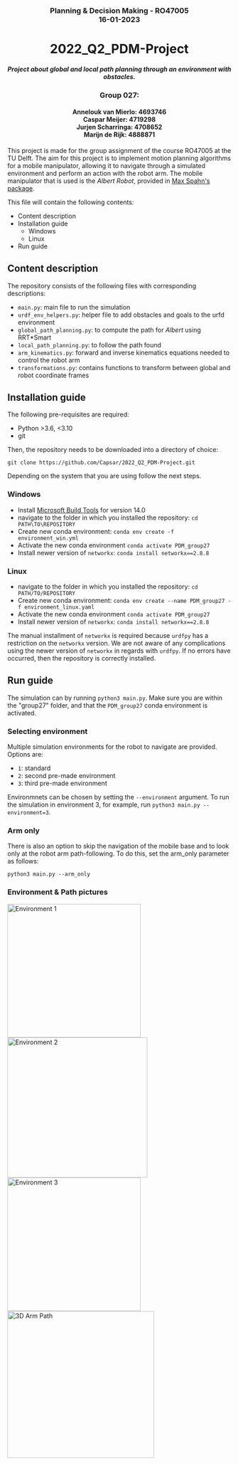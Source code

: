 ### <div align='center'> Planning & Decision Making - RO47005 <br/> 16-01-2023 </div>

# <div align='center'> 2022_Q2_PDM-Project </div>
#### <div align='center'><i>Project about global and local path planning through an environment with obstacles. </i></div>

### <div align ='center'> Group 027:</div>
#### <div align='center'>Annelouk van Mierlo: 4693746 </br> Caspar Meijer: 4719298 </br> Jurjen Scharringa: 4708652 </br> Marijn de Rijk: 4888871 </div>

This project is made for the group assignment of the course RO47005 at the TU Delft. 
The aim for this project is to implement motion planning algorithms for a mobile manipulator, allowing it to navigate through a simulated environment and perform an action with the robot arm.
The mobile manipulator that is used is the <i>Albert Robot</i>, provided in [Max Spahn's package](https://github.com/maxspahn/gym_envs_urdf).


This file will contain the following contents:
- Content description
- Installation guide
  - Windows
  - Linux
- Run guide

## Content description
The repository consists of the following files with corresponding descriptions:
- ```main.py```: main file to run the simulation
- ```urdf_env_helpers.py```: helper file to add obstacles and goals to the urfd environment
- ```global_path_planning.py```: to compute the path for <i>Albert</i> using RRT*Smart
- ```local_path_planning.py```: to follow the path found
- ```arm_kinematics.py```: forward and inverse kinematics equations needed to control the robot arm
- ``transformations.py``: contains functions to transform between global and robot coordinate frames
  
 
## Installation guide
The following pre-requisites are required:
- Python >3.6, <3.10
- git

Then, the repository needs to be downloaded into a directory of choice:
```
git clone https://github.com/Capsar/2022_Q2_PDM-Project.git
```
Depending on the system that you are using follow the next steps. 

### Windows
- Install [Microsoft Build Tools](https://visualstudio.microsoft.com/downloads/?q=build+tools) for version 14.0
- navigate to the folder in which you installed the repository: ``cd PATH\TO\REPOSITORY``
- Create new conda environment: ```conda env create -f environment_win.yml```
- Activate the new conda environment ```conda activate PDM_group27```
- Install newer version of ```networkx```: ```conda install networkx==2.8.8```

### Linux
- navigate to the folder in which you installed the repository: ``cd PATH/TO/REPOSITORY``
- Create new conda environment: ```conda env create --name PDM_group27 -f environment_linux.yaml```
- Activate the new conda environment ```conda activate PDM_group27```
- Install newer version of ```networkx```: ```conda install networkx==2.8.8```

The manual installment of ```networkx``` is required because ```urdfpy``` has a restriction on the ```networkx``` version. We are not aware of any complications using the newer version of ```networkx``` in regards with ```urdfpy```.
If no errors have occurred, then the repository is correctly installed. 

## Run guide
The simulation can by running ``python3 main.py``.  Make sure you are within the "group27" folder, and that the ```PDM_group27``` conda environment is activated.

### Selecting environment
Multiple simulation environments for the robot to navigate are provided. Options are:
- ```1```: standard
- ```2```: second pre-made environment
- ```3```: third pre-made environment

Environmnets can be chosen by setting the ```--environment``` argument.  To run the simulation in environment 3, for example, run ``python3 main.py --environment=3``.

### Arm only
There is also an option to skip the navigation of the mobile base and to look only at the robot arm path-following.  To do this, set the arm_only parameter as follows:

``python3 main.py --arm_only``

### Environment & Path pictures
<img src="file:///env_pictures/env1.png" alt="Environment 1" width="300"/>
<img src="file:///env_pictures/env2.png" alt="Environment 2" width="315"/>
<img src="file:///env_pictures/env3.png" alt="Environment 3" width="300"/>
<img src="file:///env_pictures/Arm_path_result.png" alt="3D Arm Path" width="330"/>


